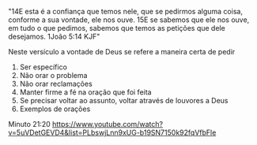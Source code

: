 "14E esta é a confiança que temos nele, que se pedirmos alguma coisa, conforme a sua vontade, ele nos ouve. 15E se sabemos que ele nos ouve, em tudo o que pedimos, sabemos que temos as petições que dele desejamos. 1João 5:14 KJF"

Neste versículo a vontade de Deus se refere a maneira certa de pedir 

1.	Ser específico
2.	Não orar o problema
3.	Não orar reclamações
4.	Manter firme a fé na oração que foi feita
5.	Se precisar voltar ao assunto, voltar através de louvores a Deus
6.	Exemplos de orações


Minuto 21:20
https://www.youtube.com/watch?v=5uVDetGEVD4&list=PLbswjLnn9xUG-b19SN7150k92fqVfbFle